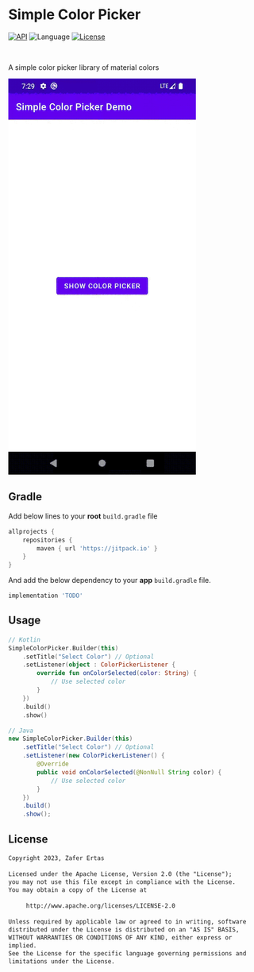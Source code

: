 # Simple Color Picker

[![API](https://img.shields.io/badge/API-19%2B-brightgreen.svg?style=flat)](https://android-arsenal.com/api?level=19)
![Language](https://img.shields.io/badge/language-Kotlin-orange.svg)
[![License](https://img.shields.io/badge/License-Apache%202.0-blue.svg)](https://opensource.org/licenses/Apache-2.0)

<br>

A simple color picker library of material colors

![gif](https://github.com/zaferertas/simplecolorpicker/blob/main/art/screenrecord.gif)

## Gradle

Add below lines to your **root** `build.gradle` file
```groovy
allprojects {
    repositories {
        maven { url 'https://jitpack.io' }
    }
}
```

And add the below dependency to your **app** `build.gradle` file.
```groovy
implementation 'TODO'
```


## Usage

```kotlin
// Kotlin
SimpleColorPicker.Builder(this)
    .setTitle("Select Color") // Optional
    .setListener(object : ColorPickerListener {
        override fun onColorSelected(color: String) {
            // Use selected color
        }
    })
    .build()
    .show()
 ```

```java
// Java
new SimpleColorPicker.Builder(this)
    .setTitle("Select Color") // Optional
    .setListener(new ColorPickerListener() {
        @Override
        public void onColorSelected(@NonNull String color) {
            // Use selected color
        }
    })
    .build()
    .show();
```

## License

    Copyright 2023, Zafer Ertas

    Licensed under the Apache License, Version 2.0 (the "License");
    you may not use this file except in compliance with the License.
    You may obtain a copy of the License at

         http://www.apache.org/licenses/LICENSE-2.0

    Unless required by applicable law or agreed to in writing, software
    distributed under the License is distributed on an "AS IS" BASIS,
    WITHOUT WARRANTIES OR CONDITIONS OF ANY KIND, either express or implied.
    See the License for the specific language governing permissions and
    limitations under the License.
